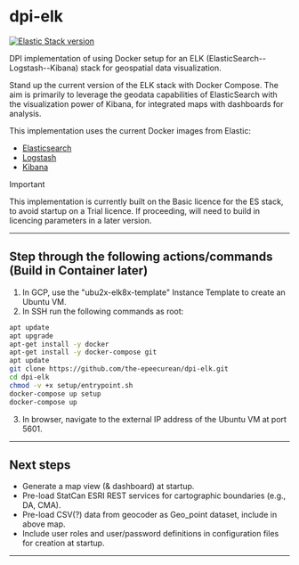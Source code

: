 # dpi-elk
[![Elastic Stack version](https://img.shields.io/badge/Elastic%20Stack-8.14.0-00bfb3?style=flat&logo=elastic-stack)](https://www.elastic.co/blog/category/releases)

DPI implementation of using Docker setup for an ELK (ElasticSearch--Logstash--Kibana) stack for geospatial data visualization.

Stand up the current version of the ELK stack with Docker Compose. The aim is primarily to leverage the geodata capabilities of ElasticSearch with the visualization power of Kibana, for integrated maps with dashboards for analysis.

This implementation uses the current Docker images from Elastic:

* [Elasticsearch](https://github.com/elastic/elasticsearch/tree/main/distribution/docker)
* [Logstash](https://github.com/elastic/logstash/tree/main/docker)
* [Kibana](https://github.com/elastic/kibana/tree/main/src/dev/build/tasks/os_packages/docker_generator)

> [!IMPORTANT]
> This implementation is currently built on the Basic licence for the ES stack, to avoid startup on a Trial licence.
> If proceeding, will need to build in licencing parameters in a later version.

---

## Step through the following actions/commands (Build in Container later)

1. In GCP, use the "ubu2x-elk8x-template" Instance Template to create an Ubuntu VM.
2. In SSH run the following commands as root:
```sh
apt update
apt upgrade
apt-get install -y docker
apt-get install -y docker-compose git
apt update
git clone https://github.com/the-epeecurean/dpi-elk.git
cd dpi-elk
chmod -v +x setup/entrypoint.sh
docker-compose up setup
docker-compose up
```
3. In browser, navigate to the external IP address of the Ubuntu VM at port 5601.
---

## Next steps

* Generate a map view (& dashboard) at startup.
* Pre-load StatCan ESRI REST services for cartographic boundaries (e.g., DA, CMA).
* Pre-load CSV(?) data from geocoder as Geo_point dataset, include in above map.
* Include user roles and user/password definitions in configuration files for creation at startup.

---